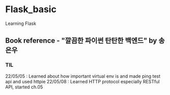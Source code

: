# Flask_basic
Learning Flask

## Book reference - "깔끔한 파이썬 탄탄한 백엔드" by 송은우

### TIL
22/05/05 : Learned about how important virtual env is and made ping test api and used httpie
22/05/08 : Learned HTTP protocol especially RESTful API, started ch.05